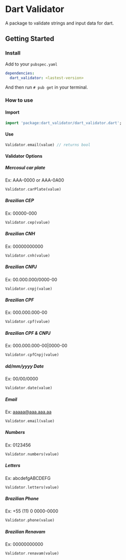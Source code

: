 # Dart Validator

A package to validate strings and input data for dart.

## Getting Started

### Install
Add to your `pubspec.yaml`
```yaml
dependencies:
  dart_validator: <lastest-version>
```

And then run `# pub get` in your terminal.

### How to use
#### Import
```dart
import 'package:dart_validator/dart_validator.dart';
```

#### Use
```dart
Validator.email(value) // returns bool
```

#### Validator Options
##### Mercosul car plate
Ex: AAA-0000 or AAA-0A00

```dart
Validator.carPlate(value)
```

##### Brazilian CEP
Ex: 00000-000

```dart
Validator.cep(value)
```

##### Brazilian CNH
Ex: 00000000000

```dart
Validator.cnh(value)
```

##### Brazilian CNPJ
Ex: 00.000.000/0000-00

```dart
Validator.cnpj(value)
```

##### Brazilian CPF
Ex: 000.000.000-00

```dart
Validator.cpf(value)
```

##### Brazilian CPF & CNPJ
Ex: 000.000.000-00|0000-00

```dart
Validator.cpfCnpj(value)
```

##### dd/mm/yyyy Date
Ex: 00/00/0000

```dart
Validator.date(value)
```

##### Email
Ex: aaaaa@aaa.aaa.aa

```dart
Validator.email(value)
```

##### Numbers
Ex: 0123456

```dart
Validator.numbers(value)
```

##### Letters
Ex: abcdefgABCDEFG

```dart
Validator.letters(value)
```

##### Brazilian Phone
Ex: +55 (11) 0 0000-0000

```dart
Validator.phone(value)
```

##### Brazilian Renavam
Ex: 00000000000

```dart
Validator.renavam(value)
```